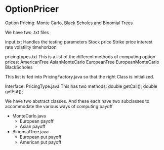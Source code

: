# OptionPricer
Option Pricing: Monte Carlo, Black Scholes and Binomial Trees

We have two .txt files

input.txt
  Handles the testing parameters
    Stock price
    Strike price
    interest rate
    volatility
    timehorizon

pricingtypes.txt
  This is a list of the different methods of computing option prices:
  AmericanTree
  AsianMonteCarlo
  EuropeanTree
  EuropeanMonteCarlo
  BlackScholes

  This list is fed into PricingFactory.java so that the right Class is initialized.

Interface: PricingType.java
  This has two methods:
    double getCall();
    double getPut();
    
We have two abstract classes. And these each have two subclasses to accommodate the various ways of computing payoff
  - MonteCarlo.java
    - European payoff
    - Asian payoff
  - BinomialTree.java
    - European put payoff
    - American put payoff
  
  
